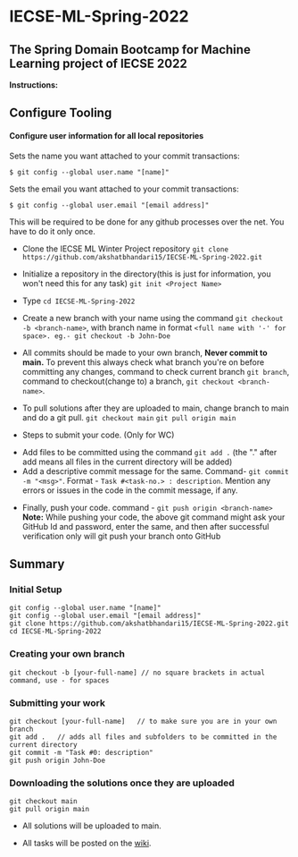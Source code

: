 # IECSE-ML-Spring-2022

## The Spring Domain Bootcamp for Machine Learning project of IECSE 2022

**Instructions:**

## Configure Tooling
#### Configure user information for all local repositories

Sets the name you want attached to your commit transactions:

 ```$ git config --global user.name "[name]"``` 

Sets the email you want attached to your commit transactions:

  ```$ git config --global user.email "[email address]"``` 

This will be required to be done for any github processes over the net. You have to do it only once.

- Clone the IECSE ML Winter Project repository
```git clone https://github.com/akshatbhandari15/IECSE-ML-Spring-2022.git```

- Initialize a repository in the directory(this is just for information, you won't need this for any task) ```git init <Project Name>```

- Type ```cd IECSE-ML-Spring-2022```

- Create a new branch with your name using the command ```git checkout -b <branch-name>```, with branch name in format ```<full name with '-' for space>. eg.- git checkout -b John-Doe```

- All commits should be made to your own branch, **Never commit to main.** To prevent this always check what branch you're on before committing any changes, command to check current branch ```git branch```, command to checkout(change to) a branch, ```git checkout <branch-name>```.

- To pull solutions after they are uploaded to main, change branch to main and do a git pull.
```git checkout main```
```git pull origin main```

- Steps to submit your code. (Only for WC)
* Add files to be committed using the command ```git add .``` (the "." after add means all files in the current directory will be added)
* Add a descriptive commit message for the same. Command- ```git commit -m "<msg>"```.
Format - ```Task #<task-no.> : description```. Mention any errors or issues in the code in the commit message, if any.

- Finally, push your code. command - ```git push origin <branch-name>``` <br>
**Note:** While pushing your code, the above git command might ask your GitHub Id and password, enter the same, and then after successful verification only will git push your branch onto GitHub

## Summary 
### Initial Setup
 ```
 git config --global user.name "[name]"
 git config --global user.email "[email address]"
 git clone https://github.com/akshatbhandari15/IECSE-ML-Spring-2022.git
 cd IECSE-ML-Spring-2022
 ```

### Creating your own branch
```
git checkout -b [your-full-name] // no square brackets in actual command, use - for spaces
```
### Submitting your work
``` 
git checkout [your-full-name]	// to make sure you are in your own branch
git add .	// adds all files and subfolders to be committed in the current directory
git commit -m "Task #0: description"
git push origin John-Doe 
```

### Downloading the solutions once they are uploaded
```
git checkout main
git pull origin main
```

- All solutions will be uploaded to main.

- All tasks will be posted on the [wiki](https://github.com/agastya2002/IECSE-ML-Winter-2020/wiki).

